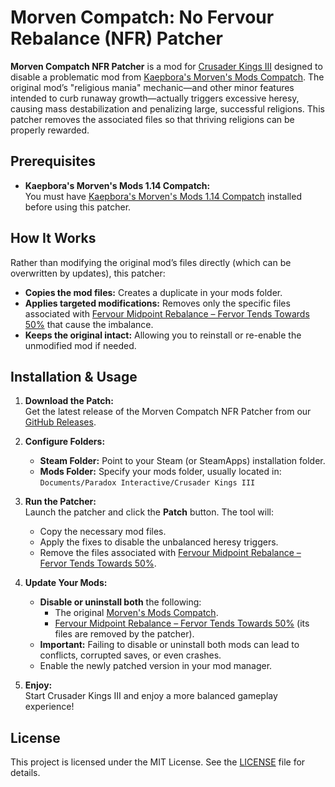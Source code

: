 # Morven Compatch: No Fervour Rebalance (NFR) Patcher

**Morven Compatch NFR Patcher** is a mod for [Crusader Kings III](https://store.steampowered.com/app/1158310/Crusader_Kings_III/) designed to disable a problematic mod from [Kaepbora's Morven's Mods Compatch](https://steamcommunity.com/sharedfiles/filedetails/?id=3001489429). The original mod’s "religious mania" mechanic—and other minor features intended to curb runaway growth—actually triggers excessive heresy, causing mass destabilization and penalizing large, successful religions. This patcher removes the associated files so that thriving religions can be properly rewarded.

## Prerequisites

- **Kaepbora's Morven's Mods 1.14 Compatch:**  
  You must have [Kaepbora's Morven's Mods 1.14 Compatch](https://steamcommunity.com/sharedfiles/filedetails/?id=3001489429) installed before using this patcher.

## How It Works

Rather than modifying the original mod’s files directly (which can be overwritten by updates), this patcher:
- **Copies the mod files:** Creates a duplicate in your mods folder.
- **Applies targeted modifications:** Removes only the specific files associated with [Fervour Midpoint Rebalance – Fervor Tends Towards 50%](https://steamcommunity.com/sharedfiles/filedetails/?id=2249720608) that cause the imbalance.
- **Keeps the original intact:** Allowing you to reinstall or re-enable the unmodified mod if needed.

## Installation & Usage

1. **Download the Patch:**  
   Get the latest release of the Morven Compatch NFR Patcher from our [GitHub Releases](https://github.com/Tygrtraxx/Morven_Compatch_NFR_Patcher/releases).

2. **Configure Folders:**  
   - **Steam Folder:** Point to your Steam (or SteamApps) installation folder.
   - **Mods Folder:** Specify your mods folder, usually located in:  
     `Documents/Paradox Interactive/Crusader Kings III`

3. **Run the Patcher:**  
   Launch the patcher and click the **Patch** button. The tool will:
   - Copy the necessary mod files.
   - Apply the fixes to disable the unbalanced heresy triggers.
   - Remove the files associated with [Fervour Midpoint Rebalance – Fervor Tends Towards 50%](https://steamcommunity.com/sharedfiles/filedetails/?id=2249720608).

4. **Update Your Mods:**  
   - **Disable or uninstall both** the following:  
     - The original [Morven's Mods Compatch](https://steamcommunity.com/sharedfiles/filedetails/?id=3001489429).  
     - [Fervour Midpoint Rebalance – Fervor Tends Towards 50%](https://steamcommunity.com/sharedfiles/filedetails/?id=2249720608) (its files are removed by the patcher).  
   - **Important:** Failing to disable or uninstall both mods can lead to conflicts, corrupted saves, or even crashes.  
   - Enable the newly patched version in your mod manager.

5. **Enjoy:**  
   Start Crusader Kings III and enjoy a more balanced gameplay experience!

## License

This project is licensed under the MIT License. See the [LICENSE](LICENSE) file for details.
